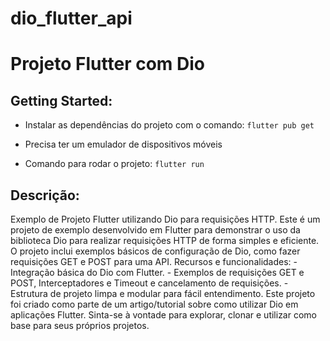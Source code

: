 # dio_flutter_api

# Projeto Flutter com Dio

## Getting Started:

- Instalar as dependências do projeto com o comando:
`flutter pub get`

- Precisa ter um emulador de dispositivos móveis

- Comando para rodar o projeto:
`flutter run`

## Descrição:

Exemplo de Projeto Flutter utilizando Dio para requisições HTTP.  Este é um projeto de exemplo desenvolvido em Flutter para demonstrar o uso da biblioteca Dio para realizar requisições HTTP de forma simples e eficiente. O projeto inclui exemplos básicos de configuração de Dio, como fazer requisições GET e POST para uma API. Recursos e funcionalidades: - Integração básica do Dio com Flutter. - Exemplos de requisições GET e POST, Interceptadores e Timeout e cancelamento de requisições. - Estrutura de projeto limpa e modular para fácil entendimento. Este projeto foi criado como parte de um artigo/tutorial sobre como utilizar Dio em aplicações Flutter. Sinta-se à vontade para explorar, clonar e utilizar como base para seus próprios projetos.
